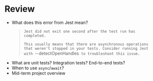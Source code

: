 # Review

- What does this error from Jest mean?
  > `Jest did not exit one second after the test run has completed.`
  > 
  > `This usually means that there are asynchronous operations that weren't stopped in your tests. Consider running Jest with `--detectOpenHandles` to troubleshoot this issue.`
- What are unit tests? Integration tests? End-to-end tests?
- When to use `async`/`await`?
- Mid-term project overview

